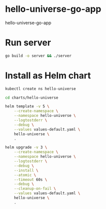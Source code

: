 # hello-universe-go-app
hello-universe-go-app

# Run server
```sh
go build -o server && ./server
```

# Install as Helm chart
```sh
kubectl create ns hello-universe

cd charts/hello-universe

helm template -v 5 \
    --create-namespace \
    --namespace hello-universe \
    --logtostderr \
    --debug \
    --values values-default.yaml \
    hello-universe \
    .

helm upgrade -v 3 \
    --create-namespace \
    --namespace hello-universe \
    --logtostderr \
    --debug \
    --install \
    --atomic \
    --timeout 60s \
    --debug \
    --cleanup-on-fail \
    --values values-default.yaml \
    hello-universe \
    .
```
